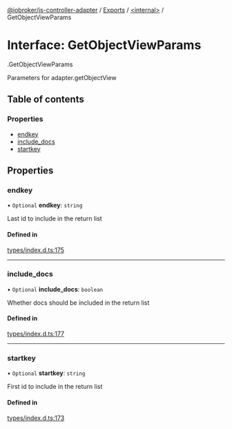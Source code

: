 [@iobroker/js-controller-adapter](../README.md) / [Exports](../modules.md) / [<internal\>](../modules/internal_.md) / GetObjectViewParams

# Interface: GetObjectViewParams

[<internal>](../modules/internal_.md).GetObjectViewParams

Parameters for adapter.getObjectView

## Table of contents

### Properties

- [endkey](internal_.GetObjectViewParams.md#endkey)
- [include\_docs](internal_.GetObjectViewParams.md#include_docs)
- [startkey](internal_.GetObjectViewParams.md#startkey)

## Properties

### endkey

• `Optional` **endkey**: `string`

Last id to include in the return list

#### Defined in

[types/index.d.ts:175](https://github.com/ioBroker/ioBroker.js-controller/blob/57263052/packages/types/index.d.ts#L175)

___

### include\_docs

• `Optional` **include\_docs**: `boolean`

Whether docs should be included in the return list

#### Defined in

[types/index.d.ts:177](https://github.com/ioBroker/ioBroker.js-controller/blob/57263052/packages/types/index.d.ts#L177)

___

### startkey

• `Optional` **startkey**: `string`

First id to include in the return list

#### Defined in

[types/index.d.ts:173](https://github.com/ioBroker/ioBroker.js-controller/blob/57263052/packages/types/index.d.ts#L173)
